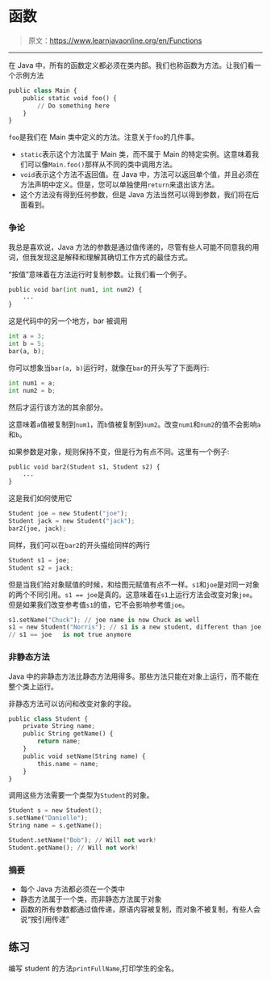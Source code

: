 # 函数

> 原文：<https://www.learnjavaonline.org/en/Functions>

* * *

在 Java 中，所有的函数定义都必须在类内部。我们也称函数为方法。让我们看一个示例方法

```py
public class Main {
    public static void foo() {
        // Do something here
    }
} 
```

`foo`是我们在 Main 类中定义的方法。注意关于`foo`的几件事。

*   `static`表示这个方法属于 Main 类，而不属于 Main 的特定实例。这意味着我们可以像`Main.foo()`那样从不同的类中调用方法。
*   `void`表示这个方法不返回值。在 Java 中，方法可以返回单个值，并且必须在方法声明中定义。但是，您可以单独使用`return`来退出该方法。
*   这个方法没有得到任何参数，但是 Java 方法当然可以得到参数，我们将在后面看到。

### 争论

我总是喜欢说，Java 方法的参数是通过值传递的，尽管有些人可能不同意我的用词，但我发现这是解释和理解其确切工作方式的最佳方式。

“按值”意味着在方法运行时复制参数。让我们看一个例子。

```py
public void bar(int num1, int num2) {
    ...
} 
```

这是代码中的另一个地方，bar 被调用

```py
int a = 3;
int b = 5;
bar(a, b); 
```

你可以想象当`bar(a, b)`运行时，就像在`bar`的开头写了下面两行:

```py
int num1 = a;
int num2 = b; 
```

然后才运行该方法的其余部分。

这意味着`a`值被复制到`num1`，而`b`值被复制到`num2`。改变`num1`和`num2`的值不会影响`a`和`b`。

如果参数是对象，规则保持不变，但是行为有点不同。这里有一个例子:

```py
public void bar2(Student s1, Student s2) {
    ...
} 
```

这是我们如何使用它

```py
Student joe = new Student("joe");
Student jack = new Student("jack");
bar2(joe, jack); 
```

同样，我们可以在`bar2`的开头描绘同样的两行

```py
Student s1 = joe;
Student s2 = jack; 
```

但是当我们给对象赋值的时候，和给图元赋值有点不一样。`s1`和`joe`是对同一对象的两个不同引用。`s1 == joe`是真的。这意味着在`s1`上运行方法会改变对象`joe`。但是如果我们改变参考值`s1`的值，它不会影响参考值`joe`。

```py
s1.setName("Chuck"); // joe name is now Chuck as well
s1 = new Student("Norris"); // s1 is a new student, different than joe with the name of Norris
// s1 == joe   is not true anymore 
```

### 非静态方法

Java 中的非静态方法比静态方法用得多。那些方法只能在对象上运行，而不能在整个类上运行。

非静态方法可以访问和改变对象的字段。

```py
public class Student {
    private String name;
    public String getName() {
        return name;
    }
    public void setName(String name) {
        this.name = name;
    }
} 
```

调用这些方法需要一个类型为`Student`的对象。

```py
Student s = new Student();
s.setName("Danielle");
String name = s.getName();

Student.setName("Bob"); // Will not work!
Student.getName(); // Will not work! 
```

### 摘要

*   每个 Java 方法都必须在一个类中
*   静态方法属于一个类，而非静态方法属于对象
*   函数的所有参数都通过值传递，原语内容被复制，而对象不被复制，有些人会说“按引用传递”

## 练习

编写 student 的方法`printFullName`,打印学生的全名。